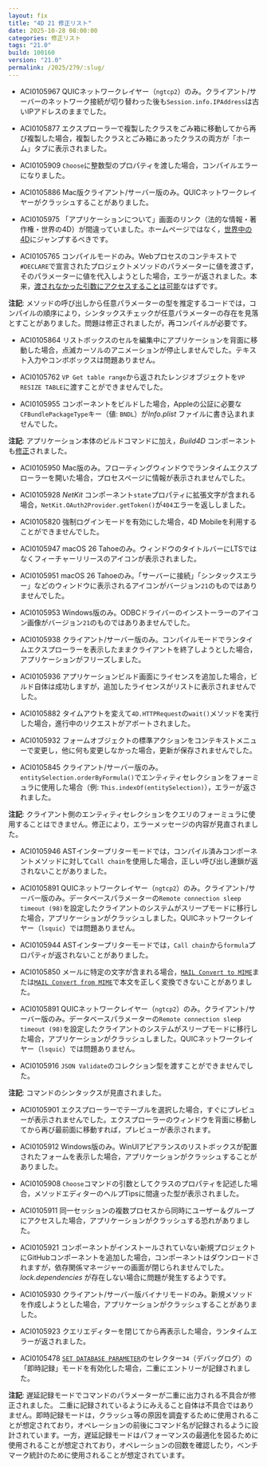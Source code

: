 ```yaml
---
layout: fix
title: "4D 21 修正リスト"
date: 2025-10-28 08:00:00
categories: 修正リスト
tags: "21.0"
build: 100160
version: "21.0"
permalink: /2025/279/:slug/
---
```


* ACI0105967 QUICネットワークレイヤー（`ngtcp2`）のみ。クライアント/サーバーのネットワーク接続が切り替わった後も`Session.info.IPAddress`は古いIPアドレスのままでした。

* ACI0105877 エクスプローラーで複製したクラスをごみ箱に移動してから再び複製した場合，複製したクラスとごみ箱にあったクラスの両方が「ホーム」タブに表示されました。

* ACI0105909 `Choose`に整数型のプロパティを渡した場合，コンパイルエラーになりました。

* ACI0105886 Mac版クライアント/サーバー版のみ。QUICネットワークレイヤーがクラッシュすることがありました。

* ACI0105975 「アプリケーションについて」画面のリンク（法的な情報・著作権・世界の4D）が間違っていました。ホームページではなく，[世界中の4D](https://jp.4d.com/4d-around-the-world)にジャンプするべきです。

* ACI0105765 コンパイルモードのみ。Webプロセスのコンテキストで`#DECLARE`で宣言されたプロジェクトメソッドのパラメーターに値を渡さず，そのパラメーターに値を代入しようとした場合，エラーが返されました。本来，[渡されなかった引数にアクセスすることは可能](https://blog.4d.com/ja/stop-press-accessing-parameters-not-being-passed-is-possible/)なはずです。

**注記**: メソッドの呼び出しから任意パラメーターの型を推定するコードでは，コンパイルの順序により，シンタックスチェックが任意パラメーターの存在を見落とすことがありました。問題は修正されましたが，再コンパイルが必要です。

* ACI0105864 リストボックスのセルを編集中にアプリケーションを背面に移動した場合，点滅カーソルのアニメーションが停止しませんでした。テキスト入力やコンボボックスは問題ありません。

* ACI0105762 `VP Get table range`から返されたレンジオブジェクトを`VP RESIZE TABLE`に渡すことができませんでした。

* ACI0105955 コンポーネントをビルドした場合，Appleの公証に必要な`CFBundlePackageType`キー（値: `BNDL`）が*Info.plist* ファイルに書き込まれませんでした。

**注記**: アプリケーション本体のビルドコマンドに加え，*Build4D* コンポーネントも[修正](https://github.com/4d/Build4D/commit/29d30e312e04302f2ba4c2141025f0778536bad2)されました。

* ACI0105950 Mac版のみ。フローティングウィンドウでランタイムエクスプローラーを開いた場合，プロセスページに情報が表示されませんでした。

* ACI0105928 *NetKit* コンポーネント`state`プロパティに拡張文字が含まれる場合，`NetKit.OAuth2Provider.getToken()`が`404`エラーを返ししました。

* ACI0105820 強制ログインモードを有効にした場合，4D Mobileを利用することができませんでした。

* ACI0105947 macOS 26 Tahoeのみ。ウィンドウのタイトルバーにLTSではなくフィーチャーリリースのアイコンが表示されました。

* ACI0105951 macOS 26 Tahoeのみ。「サーバーに接続」「シンタックスエラー」などのウィンドウに表示されるアイコンがバージョン`21`のものではありませんでした。

* ACI0105953 Windows版のみ。ODBCドライバーのインストーラーのアイコン画像がバージョン`21`のものではありあませんでした。

* ACI0105938 クライアント/サーバー版のみ。コンパイルモードでランタイムエクスプローラーを表示したままクライアントを終了しようとした場合，アプリケーションがフリーズしました。

* ACI0105936 アプリケーションビルド画面にライセンスを追加した場合，ビルド自体は成功しますが，追加したライセンスがリストに表示されませんでした。

* ACI0105882 タイムアウトを変えて`4D.HTTPRequest`の`wait()`メソッドを実行した場合，進行中のリクエストがアボートされました。

* ACI0105932 フォームオブジェクトの標準アクションをコンテキストメニューで変更し，他に何も変更しなかった場合，更新が保存されませんでした。

* ACI0105845 クライアント/サーバー版のみ。`entitySelection.orderByFormula()`でエンティティセレクションをフォーミュラに使用した場合（例: `This.indexOf(entitySelection)`），エラーが返されました。

**注記**: クライアント側のエンティティセレクションをクエリのフォーミュラに使用することはできません。修正により，エラーメッセージの内容が見直されました。

* ACI0105946 ASTインタープリターモードでは，コンパイル済みコンポーネントメソッドに対して`Call chain`を使用した場合，正しい呼び出し連鎖が返されないことがありました。

* ACI0105891 QUICネットワークレイヤー（`ngtcp2`）のみ。クライアント/サーバー版のみ。データベースパラメーターの`Remote connection sleep timeout (98)`を設定したクライアントのシステムがスリープモードに移行した場合，アプリケーションがクラッシュしました。QUICネットワークレイヤー（`lsquic`）では問題ありません。

* ACI0105944 ASTインタープリターモードでは，`Call chain`から`formula`プロパティが返されないことがありました。

* ACI0105850 メールに特定の文字が含まれる場合，[`MAIL Convert to MIME`](https://developer.4d.com/docs/ja/commands/mail-convert-to-mime)または[`MAIL Convert from MIME`](https://developer.4d.com/docs/ja/commands/mail-convert-from-mime)で本文を正しく変換できないことがありました。

* ACI0105891 QUICネットワークレイヤー（`ngtcp2`）のみ。クライアント/サーバー版のみ。データベースパラメーターの`Remote connection sleep timeout (98)`を設定したクライアントのシステムがスリープモードに移行した場合，アプリケーションがクラッシュしました。QUICネットワークレイヤー（`lsquic`）では問題ありません。

* ACI0105916 `JSON Validate`のコレクション型を渡すことができませんでした。

**注記**: コマンドのシンタックスが見直されました。

* ACI0105901 エクスプローラーでテーブルを選択した場合，すぐにプレビューが表示されませんでした。エクスプローラーのウィンドウを背面に移動してから再び最前面に移動すれば，プレビューが表示されます。

* ACI0105912 Windows版のみ。WinUIアピアランスのリストボックスが配置されたフォームを表示した場合，アプリケーションがクラッシュすることがありました。

* ACI0105908 `Choose`コマンドの引数としてクラスのプロパティを記述した場合，メソッドエディターのヘルプTipsに間違った型が表示されました。

* ACI0105911 同一セッションの複数プロセスから同時にユーザー＆グループにアクセスした場合，アプリケーションがクラッシュする恐れがありました。

* ACI0105921 コンポーネントがインストールされていない新規プロジェクトにGitHubコンポーネントを追加した場合，コンポーネントはダウンロードされますが，依存関係マネージャーの画面が閉じられませんでした。*lock.dependencies* が存在しない場合に問題が発生するようです。 

* ACI0105930 クライアント/サーバー版バイナリモードのみ。新規メソッドを作成しようとした場合，アプリケーションがクラッシュすることがありました。

* ACI0105923 クエリエディターを閉じてから再表示した場合，ランタイムエラーが返されました。

* ACI0105478 [`SET DATABASE PARAMETER`](https://developer.4d.com/docs/ja/commands/set-database-parameter)のセレクター`34`（デバッグログ）の「即時記録」モードを有効化した場合，二重にエントリーが記録されました。

**注記**: 遅延記録モードでコマンドのパラメーターが二重に出力される不具合が修正されました。
二重に記録されているようにみえること自体は不具合ではありません。即時記録モードは，クラッシュ等の原因を調査するために使用されることが想定されており，オペレーションの前後にコマンド名が記録されるように設計されています。一方，遅延記録モードはパフォーマンスの最適化を図るために使用されることが想定されており，オペレーションの回数を確認したり，ベンチマーク統計のために使用されることが想定されています。